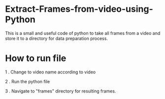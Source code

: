 # Extract-Frames-from-video-using-Python

This is a small and useful code of python to take all frames from a video and store it to a directory for data preparation process.

# How to run file

1 . Change to video name according to video 

2 . Run the python file

3 . Navigate to "frames" directory for resulting frames.
